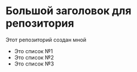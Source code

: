 # Большой заголовок для репозитория
Этот репозиторий создан мной 

- Это список №1
- Это список №2
- Это список №3